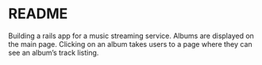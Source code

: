# README

Building a rails app for a music streaming service. 
Albums are displayed on the main page. Clicking on an album takes users to a page where they can see an album’s track listing.